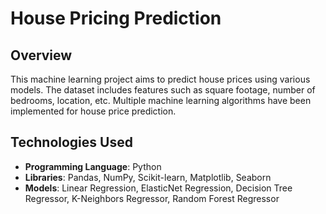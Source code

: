 # House Pricing Prediction

## Overview

This machine learning project aims to predict house prices using various models. The dataset includes features such as square footage, number of bedrooms, location, etc. Multiple machine learning algorithms have been implemented for house price prediction.

## Technologies Used

- **Programming Language**: Python
- **Libraries**: Pandas, NumPy, Scikit-learn, Matplotlib, Seaborn
- **Models**: Linear Regression, ElasticNet Regression, Decision Tree Regressor, K-Neighbors Regressor, Random Forest Regressor
